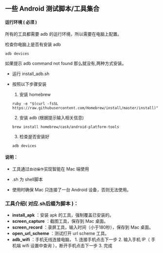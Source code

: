 
## 一些 Android 测试脚本/工具集合


#### 运行环境 ( 必须 )

所有的工具都需要 adb 的运行环境，所以需要在电脑上配置。

检查你电脑上是否有安装 adb

```
adb devices
```
如果提示 adb command not found 那么就没有,两种方式安装。
* 运行 install_adb.sh

* 按照以下步骤安装

   1. 安装 homebrew

   ```
   ruby -e "$(curl -fsSL https://raw.githubusercontent.com/Homebrew/install/master/install)"
   ```

   2. 安装 adb (根据提示输入相关信息)

   ```
   brew install homebrew/cask/android-platform-tools
   ```

   3. 检查是否安装好

   ```
   adb devices
   ```

#### 说明：
* 工具通过`自动操作`实现智能在 Mac 端使用

* .sh 为 shell脚本

* 使用时确保 Mac 只连接了一台 Android 设备，否则无法使用。


### 工具介绍( 对应.sh后缀为脚本 )：
* **install_apk** ：安装 apk 的工具，强制覆盖已安装的。
* **screen_capture** ：截图工具，保存到 Mac 桌面。
* **screen_record** ：录屏工具，输入时间（小于180秒），保存到 Mac 桌面。
* **open_url_scheme** ：测试打开 url scheme 工具。
* **adb_wifi** ：手机无线连接电脑，
        1. 连接手机点击下一步
        2. 输入手机 IP（ 手机端 wifi 设置中查询 ），断开手机点击下一步
        3. 完成
